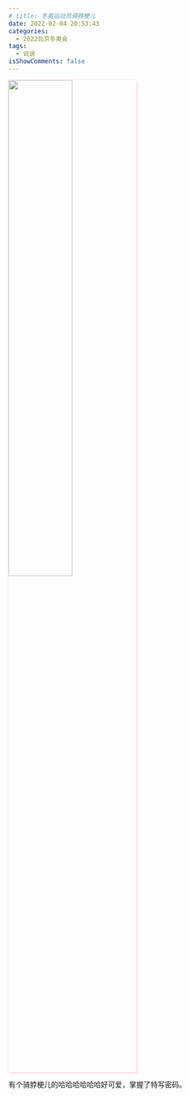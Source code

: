 ```yaml
---
# title: 冬奥运动员骑脖梗儿
date: 2022-02-04 20:53:43
categories:
  - 2022北京冬奥会
tags:
  - 说说
isShowComments: false
---
```

<img src='/monment/2022/02/04/1.png'  align='center' style='width:50%;height:50%;box-shadow:1px 1px 5px pink;'/>

有个骑脖梗儿的哈哈哈哈哈哈好可爱，掌握了特写密码。
